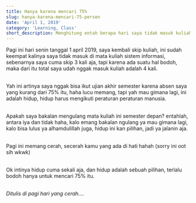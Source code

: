 ```yaml
---
title: Hanya karena mencari 75%
slug: hanya-karena-mencari-75-persen
date: 'April 1, 2019'
category: 'Learning, Class'
short_description: Menghitung entah berapa hari saya tidak masuk kuliah
---
```


Pagi ini hari senin tanggal 1 april 2019, saya kembali skip kuliah, ini sudah keempat kalinya saya tidak masuk di mata kuliah sistem informasi, sebenarnya saya cuma skip 3 kali  aja, tapi karena ada suatu hal bodoh, maka dari itu total saya udah nggak masuk kuliah adalah 4 kali.
<br/> <br/>

Yah ini artinya saya nggak bisa ikut ujian akhir semester karena absen saya yang kurang dari 75% itu, haha lucu memang, tapi yah mau gimana lagi, ini adalah hidup, hidup harus mengikuti peraturan peraturan manusia.
<br/> <br/>

Apakah saya bakalan mengulang mata kuliah ini semester depan? entahlah, antara iya dan tidak haha, kalo emang bakalan ngulang ya mau gimana lagi, kalo bisa lulus ya alhamdulillah juga, hidup ini kan pilihan, jadi ya jalanin aja.
<br/> <br/>

Pagi ini memang cerah, secerah kamu yang ada di hati hahah (sorry ini oot sih wkwk)
<br/> <br/>

Ok intinya hidup cuma sekali aja, dan hidup adalah sebuah pilihan, terlalu bodoh hanya untuk mencari 75% itu.
<br/> <br/>

<i> Ditulis di pagi hari yang cerah.... </i>
<br/> <br/>